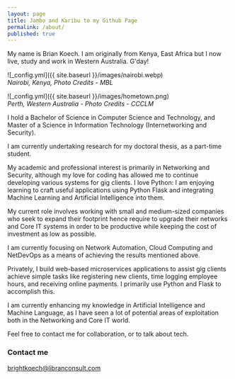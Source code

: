 ```yaml
---
layout: page
title: Jambo and Karibu to my Github Page
permalink: /about/
published: true
---
```

My name is Brian Koech. I am originally from Kenya, East Africa but I now live, study and work in Western Australia.  G'day!  

![_config.yml]({{ site.baseurl }}/images/nairobi.webp)  
*Nairobi, Kenya, Photo Credits - MBL*  

![_config.yml]({{ site.baseurl }}/images/hometown.png)  
*Perth, Western Australia - Photo Credits - CCCLM*  

I hold a Bachelor of Science in Computer Science and Technology, and Master of a Science in Information Technology (Internetworking and Security).  

I am currently undertaking research for my doctoral thesis, as a part-time student.  

My academic and professional interest is primarily in Networking and Security, although my love for coding has allowed me to continue developing various systems for gig clients. I love Python: I am enjoying learning to craft useful applications using Python Flask and integrating Machine Learning and Artificial Intelligence into them.  

My current role involves working with small and medium-sized companies who seek to expand their footprint hence require to upgrade their networks and Core IT systems in order to be productive while keeping the cost of investment as low as possible.  

I am currently focusing on Network Automation, Cloud Computing and NetDevOps as a means of achieving the results mentioned above.  

Privately, I build web-based microservices applications to assist gig clients achieve simple tasks like registering new clients, time logging employee hours, and receiving online payments. I primarily use Python and Flask to accomplish this.  

I am currently enhancing my knowledge in Artificial Intelligence and Machine Language, as I have seen a lot of potential areas of exploitation both in the Networking and Core IT world.  

Feel free to contact me for collaboration, or to talk about tech.  

### Contact me

[brightkoech@libranconsult.com](mailto:brightkoech@libranconsult.com)
